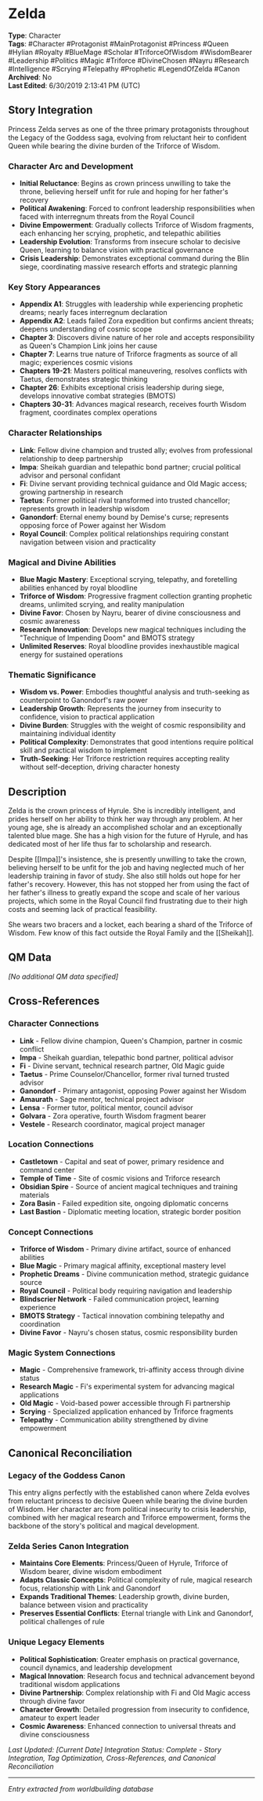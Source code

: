 # Zelda

**Type**: Character  
**Tags**: #Character #Protagonist #MainProtagonist #Princess #Queen #Hylian #Royalty #BlueMage #Scholar #TriforceOfWisdom #WisdomBearer #Leadership #Politics #Magic #Triforce #DivineChosen #Nayru #Research #Intelligence #Scrying #Telepathy #Prophetic #LegendOfZelda #Canon  
**Archived**: No  
**Last Edited**: 6/30/2019 2:13:41 PM (UTC)

## Story Integration

Princess Zelda serves as one of the three primary protagonists throughout the Legacy of the Goddess saga, evolving from reluctant heir to confident Queen while bearing the divine burden of the Triforce of Wisdom.

### Character Arc and Development
- **Initial Reluctance**: Begins as crown princess unwilling to take the throne, believing herself unfit for rule and hoping for her father's recovery
- **Political Awakening**: Forced to confront leadership responsibilities when faced with interregnum threats from the Royal Council
- **Divine Empowerment**: Gradually collects Triforce of Wisdom fragments, each enhancing her scrying, prophetic, and telepathic abilities
- **Leadership Evolution**: Transforms from insecure scholar to decisive Queen, learning to balance vision with practical governance
- **Crisis Leadership**: Demonstrates exceptional command during the Blin siege, coordinating massive research efforts and strategic planning

### Key Story Appearances
- **Appendix A1**: Struggles with leadership while experiencing prophetic dreams; nearly faces interregnum declaration
- **Appendix A2**: Leads failed Zora expedition but confirms ancient threats; deepens understanding of cosmic scope
- **Chapter 3**: Discovers divine nature of her role and accepts responsibility as Queen's Champion Link joins her cause
- **Chapter 7**: Learns true nature of Triforce fragments as source of all magic; experiences cosmic visions
- **Chapters 19-21**: Masters political maneuvering, resolves conflicts with Taetus, demonstrates strategic thinking
- **Chapter 26**: Exhibits exceptional crisis leadership during siege, develops innovative combat strategies (BMOTS)
- **Chapters 30-31**: Advances magical research, receives fourth Wisdom fragment, coordinates complex operations

### Character Relationships
- **Link**: Fellow divine champion and trusted ally; evolves from professional relationship to deep partnership
- **Impa**: Sheikah guardian and telepathic bond partner; crucial political advisor and personal confidant
- **Fi**: Divine servant providing technical guidance and Old Magic access; growing partnership in research
- **Taetus**: Former political rival transformed into trusted chancellor; represents growth in leadership wisdom
- **Ganondorf**: Eternal enemy bound by Demise's curse; represents opposing force of Power against her Wisdom
- **Royal Council**: Complex political relationships requiring constant navigation between vision and practicality

### Magical and Divine Abilities
- **Blue Magic Mastery**: Exceptional scrying, telepathy, and foretelling abilities enhanced by royal bloodline
- **Triforce of Wisdom**: Progressive fragment collection granting prophetic dreams, unlimited scrying, and reality manipulation
- **Divine Favor**: Chosen by Nayru, bearer of divine consciousness and cosmic awareness
- **Research Innovation**: Develops new magical techniques including the "Technique of Impending Doom" and BMOTS strategy
- **Unlimited Reserves**: Royal bloodline provides inexhaustible magical energy for sustained operations

### Thematic Significance
- **Wisdom vs. Power**: Embodies thoughtful analysis and truth-seeking as counterpoint to Ganondorf's raw power
- **Leadership Growth**: Represents the journey from insecurity to confidence, vision to practical application
- **Divine Burden**: Struggles with the weight of cosmic responsibility and maintaining individual identity
- **Political Complexity**: Demonstrates that good intentions require political skill and practical wisdom to implement
- **Truth-Seeking**: Her Triforce restriction requires accepting reality without self-deception, driving character honesty

## Description
Zelda is the crown princess of Hyrule. She is incredibly intelligent, and prides herself on her ability to think her way through any problem. At her young age, she is already an accomplished scholar and an exceptionally talented blue mage. She has a high vision for the future of Hyrule, and has dedicated most of her life thus far to scholarship and research.

Despite [[Impa]]'s insistence, she is presently unwilling to take the crown, believing herself to be unfit for the job and having neglected much of her leadership training in favor of study. She also still holds out hope for her father's recovery. However, this has not stopped her from using the fact of her father's illness to greatly expand the scope and scale of her various projects, which some in the Royal Council find frustrating due to their high costs and seeming lack of practical feasibility.

She wears two bracers and a locket, each bearing a shard of the Triforce of Wisdom. Few know of this fact outside the Royal Family and the [[Sheikah]].

## QM Data
*[No additional QM data specified]*

## Cross-References

### Character Connections
- **Link** - Fellow divine champion, Queen's Champion, partner in cosmic conflict
- **Impa** - Sheikah guardian, telepathic bond partner, political advisor
- **Fi** - Divine servant, technical research partner, Old Magic guide
- **Taetus** - Prime Counselor/Chancellor, former rival turned trusted advisor
- **Ganondorf** - Primary antagonist, opposing Power against her Wisdom
- **Amaurath** - Sage mentor, technical project advisor
- **Lensa** - Former tutor, political mentor, council advisor
- **Golvara** - Zora operative, fourth Wisdom fragment bearer
- **Vestele** - Research coordinator, magical project manager

### Location Connections
- **Castletown** - Capital and seat of power, primary residence and command center
- **Temple of Time** - Site of cosmic visions and Triforce research
- **Obsidian Spire** - Source of ancient magical techniques and training materials
- **Zora Basin** - Failed expedition site, ongoing diplomatic concerns
- **Last Bastion** - Diplomatic meeting location, strategic border position

### Concept Connections
- **Triforce of Wisdom** - Primary divine artifact, source of enhanced abilities
- **Blue Magic** - Primary magical affinity, exceptional mastery level
- **Prophetic Dreams** - Divine communication method, strategic guidance source
- **Royal Council** - Political body requiring navigation and leadership
- **Blindscrier Network** - Failed communication project, learning experience
- **BMOTS Strategy** - Tactical innovation combining telepathy and coordination
- **Divine Favor** - Nayru's chosen status, cosmic responsibility burden

### Magic System Connections
- **Magic** - Comprehensive framework, tri-affinity access through divine status
- **Research Magic** - Fi's experimental system for advancing magical applications
- **Old Magic** - Void-based power accessible through Fi partnership
- **Scrying** - Specialized application enhanced by Triforce fragments
- **Telepathy** - Communication ability strengthened by divine empowerment

## Canonical Reconciliation

### Legacy of the Goddess Canon
This entry aligns perfectly with the established canon where Zelda evolves from reluctant princess to decisive Queen while bearing the divine burden of Wisdom. Her character arc from political insecurity to crisis leadership, combined with her magical research and Triforce empowerment, forms the backbone of the story's political and magical development.

### Zelda Series Canon Integration
- **Maintains Core Elements**: Princess/Queen of Hyrule, Triforce of Wisdom bearer, divine wisdom embodiment
- **Adapts Classic Concepts**: Political complexity of rule, magical research focus, relationship with Link and Ganondorf
- **Expands Traditional Themes**: Leadership growth, divine burden, balance between vision and practicality
- **Preserves Essential Conflicts**: Eternal triangle with Link and Ganondorf, political challenges of rule

### Unique Legacy Elements
- **Political Sophistication**: Greater emphasis on practical governance, council dynamics, and leadership development
- **Magical Innovation**: Research focus and technical advancement beyond traditional wisdom applications
- **Divine Partnership**: Complex relationship with Fi and Old Magic access through divine favor
- **Character Growth**: Detailed progression from insecurity to confidence, amateur to expert leader
- **Cosmic Awareness**: Enhanced connection to universal threats and divine consciousness

*Last Updated: [Current Date]*
*Integration Status: Complete - Story Integration, Tag Optimization, Cross-References, and Canonical Reconciliation*

---
*Entry extracted from worldbuilding database*

